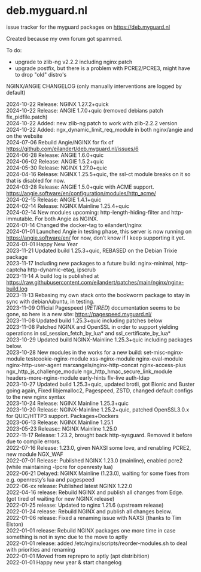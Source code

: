 # deb.myguard.nl
issue tracker for the myguard packages on https://deb.myguard.nl

Created because my own forum got spammed.

To do:  
- upgrade to zlib-ng v2.2.2 including nginx patch
- upgrade postfix, but there is a problem with PCRE2/PCRE3, might have to drop "old" distro's

NGINX/ANGIE CHANGELOG (only manually interventions are logged by default)

2024-10-22 Release: NGINX 1.27.2+quick<BR>
2024-10-22 Release: ANGIE 1.7.0+quic (removed debians patch fix_pidfile.patch)<BR>
2024-10-22 Added: new zlib-ng patch to work with zlib-2.2.2 version<BR>
2024-10-22 Added: ngx_dynamic_limit_req_module in both nginx/angie and on the website<BR>
2024-07-06 Rebuild Angie/NGINX for fix of https://github.com/eilandert/deb.myguard.nl/issues/6<BR>
2024-06-28 Release: ANGIE 1.6.0+quic<BR>
2024-06-02 Release: ANGIE 1.5.2+quic<BR>
2024-05-30 Release: NGINX 1.27.0+quic<BR>
2024-04-16 Release: NGINX 1.25.5+quic, the ssl-ct module breaks on it so that is disabled for now.<BR>
2024-03-28 Release: ANGIE 1.5.0+quic with ACME support. https://angie.software/en/configuration/modules/http_acme/<BR>
2024-02-15 Release: ANGIE 1.4.1+quic<BR>
2024-02-14 Release: NGINX Mainline 1.25.4+quic<BR>
2024-02-14 New modules upcoming:  http-length-hiding-filter and http-immutable.  For both Angie as NGINX.<BR>
2024-01-14 Changed the docker-tag to eilandert/nginx<BR>
2024-01-01 Launched Angie in testing phase, this server is now running on https://angie.software/en/ for now, don’t know if I keep supporting it yet.<BR>
2024-01-01 Happy New Year<BR>
2023-11-21 Updated build 1.25.3+quic, REBASED on the Debian Trixie package<BR>
2023-11-17 Including new packages to a future build: nginx-minimal, http-captcha http-dynamic-etag, ipscrub<BR>
2023-11-14 A build log is published at https://raw.githubusercontent.com/eilandert/patches/main/nginx/nginx-build.log<BR>
2023-11-13 Rebasing my own stack onto the bookworm package to stay in sync with debian/ubuntu, in testing.<BR>
2023-11-09 Official Pagespeed (*RETIRED*) documentation seems to be gone, so here is a new site: https://pagespeed.myguard.nl/<BR>
2023-11-08 Updated build 1.25.3+quic including patches below<BR>
2023-11-08 Patched NGINX and OpenSSL in order to support yielding operations in ssl_session_fetch_by_lua* and ssl_certificate_by_lua*<BR>
2023-10-29 Updated build NGINX-Mainline 1.25.3+quic including packages below.<BR>
2023-10-28 New modules in the works for a new build: set-misc-nginx-module testcookie-nginx-module xss-nginx-module nginx-eval-module nginx-http-user-agent marxangels/nginx-http-concat nginx-access-plus ngx_http_js_challenge_module ngx_http_hmac_secure_link_module headers-more-nginx-module early-hints flv-live auth-ldap<BR>
2023-10-27 Updated build 1.25.3+quic, updated brotli, got Bionic and Buster going again, Fixed libjemalloc2, Pagespeed, ZSTD, changed default configs to the new nginx syntax<BR>
2023-10-24 Release: NGINX Mainline 1.25.3+quic<BR>
2023-10-20 Release: NGINX-Mainline 1.25.2+quic, patched OpenSSL3.0.x for QUIC/HTTP3 support. Packages+Dockers<BR>
2023-06-13 Release: NGINX Mainline 1.25.1<BR>
2023-05-23 Release:: NGINX Mainline 1.25.0<BR>
2022-11-17 Release: 1.23.2, brought back http-sysguard. Removed it before due to compile errors.<BR>
2022-07-16 Release: 1.23.0, given NAXSI some love, and renabling PCRE2, new module NGX_WAF<BR>
2022-07-01 Release: Published NGINX 1.23.0 (mainline), enabled pcre2 (while maintaining -lpcre for openresty lua)<BR>
2022-06-21 Delayed: NGINX Mainline (1.23.0), waiting for some fixes from e.g. openresty’s lua and pagespeed<BR>
2022-06-xx release: Published latest NGINX 1.22.0<BR>
2022-04-16 release: Rebuild NGINX and publish all changes from Edge. (got tired of waiting for new NGINX release)<BR>
2022-01-25 release: Updated to nginx 1.21.6 (upstream release)<BR>
2022-01-24 release: Rebuild NGINX and publish all changes below.<BR>
2022-01-06 release: Fixed a renaming issue with NAXSI (thanks to Tim Elston)<BR>
2022-01-01 release: Rebuild NGINX packages one more time in case something is not in sync due to the move to aptly<BR>
2022-01-01 release: added /etc/nginx/scripts/reorder-modules.sh to deal with priorities and renaming<BR>
2022-01-01 Moved from reprepro to aptly (apt distribition)<BR>
2022-01-01 Happy new year & start changelog<BR>
